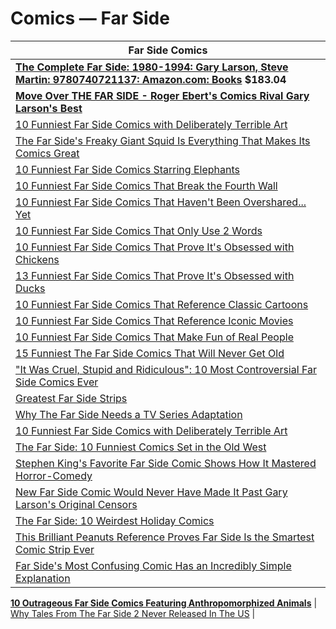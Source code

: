 # Comics — Far Side 

| Far Side Comics |
|---|
| **[The Complete Far Side: 1980-1994: Gary Larson, Steve Martin: 9780740721137: Amazon.com: Books](https://www.amazon.com/Complete-Far-Side-1980-1994/dp/0740721135/ref=bmx_dp_5j8xbiro_sccl_2_1/139-4061656-3088856?pd_rd_w=AKqbL&content-id=amzn1.sym.1ad6a7e4-3d81-4546-a32b-8902c9f127c5&pf_rd_p=1ad6a7e4-3d81-4546-a32b-8902c9f127c5&pf_rd_r=TK8SZ3A1X6GSTSE0T7WV&pd_rd_wg=gmbnJ&pd_rd_r=29caf881-d843-423b-a9b7-4f4e0296bbf9&pd_rd_i=0740721135&psc=1 ) $183.04** |
| **[Move Over THE FAR SIDE - Roger Ebert's Comics Rival Gary Larson's Best](https://screenrant.com/roger-ebert-funniest-comics-new-yorker-far-side/ )** |
| [10 Funniest Far Side Comics with Deliberately Terrible Art](https://screenrant.com/funniest-far-side-comics-gary-larson-bad-art/ ) |
| [The Far Side's Freaky Giant Squid Is Everything That Makes Its Comics Great](https://screenrant.com/the-far-side-recurring-characters-giant-squid-gary-larson/ ) |
| [10 Funniest Far Side Comics Starring Elephants](https://screenrant.com/10-funniest-far-side-comics-starring-elephants/ ) |
| [10 Funniest Far Side Comics That Break the Fourth Wall](https://screenrant.com/funniest-far-side-comics-meta-humor-fourth-wall/ ) |
| [10 Funniest Far Side Comics That Haven't Been Overshared... Yet](https://screenrant.com/funniest-far-side-comics-that-havent-been-overshared/ ) |
| [10 Funniest Far Side Comics That Only Use 2 Words](https://screenrant.com/far-side-two-words-funniest-comics-gary-larson/ ) |
| [10 Funniest Far Side Comics That Prove It's Obsessed with Chickens](https://screenrant.com/funniest-far-side-comics-chicken-birds-dark/ ) |
| [13 Funniest Far Side Comics That Prove It's Obsessed with Ducks](https://screenrant.com/funniest-far-side-comics-ducks-birds-dark/ ) |
| [10 Funniest Far Side Comics That Reference Classic Cartoons](https://screenrant.com/far-side-10-funniest-classic-cartoon-references/ ) |
| [10 Funniest Far Side Comics That Reference Iconic Movies](https://screenrant.com/funniest-far-side-comics-pop-culture-movies-godzilla/ ) |
| [10 Funniest Far Side Comics That Make Fun of Real People](https://screenrant.com/funniest-far-side-comics-real-people-celebrities/ ) |
| [15 Funniest The Far Side Comics That Will Never Get Old](https://screenrant.com/funniest-far-side-comics-gary-larson/#damned-if-you-do-damned-if-you-don-39-t ) |
| ["It Was Cruel, Stupid and Ridiculous": 10 Most Controversial Far Side Comics Ever](https://screenrant.com/most-controversial-far-side-funniest-gary-larson-comics/ ) |
| [Greatest Far Side Strips](https://www.cbr.com/best-far-side-comic-strips/#damned-if-you-do-damned-if-you-don-39-t ) |
| [Why The Far Side Needs a TV Series Adaptation](https://movieweb.com/why-the-far-side-needs-a-tv-series-adaptation/ ) |
| [10 Funniest Far Side Comics with Deliberately Terrible Art](https://screenrant.com/funniest-far-side-comics-gary-larson-bad-art/ ) |
| [The Far Side: 10 Funniest Comics Set in the Old West](https://screenrant.com/far-side-10-funniest-comics-old-west/ ) |
| [Stephen King's Favorite Far Side Comic Shows How It Mastered Horror-Comedy](https://screenrant.com/best-far-side-comic-dark-stephen-king/ ) |
| [New Far Side Comic Would Never Have Made It Past Gary Larson's Original Censors](https://screenrant.com/new-far-side-comic-christmas-gary-larson-funniest/ ) |
| [The Far Side: 10 Weirdest Holiday Comics](https://screenrant.com/the-far-side-10-weirdest-holiday-comics/ ) |
| [This Brilliant Peanuts Reference Proves Far Side Is the Smartest Comic Strip Ever](https://screenrant.com/far-side-brilliant-peanuts-reference-second-lucy/ ) |
| [Far Side's Most Confusing Comic Has an Incredibly Simple Explanation](https://screenrant.com/far-side-most-confusing-mixed-captions-gary-larson/ ) |
**[10 Outrageous Far Side Comics Featuring Anthropomorphized Animals](https://screenrant.com/the-far-side-funniest-comics-anthropomorphized-animals/ )**
| [Why Tales From The Far Side 2 Never Released In The US](https://screenrant.com/tales-from-the-far-side-2-no-united-states-release-explained/ ) |
